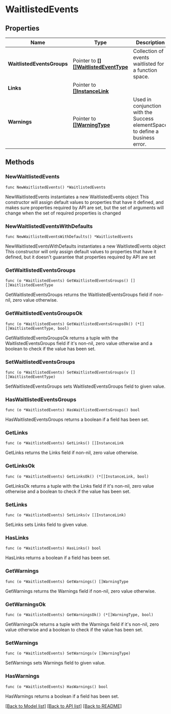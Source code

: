 # WaitlistedEvents

## Properties

Name | Type | Description | Notes
------------ | ------------- | ------------- | -------------
**WaitlistedEventsGroups** | Pointer to [**[][]WaitlistedEventType**]([]WaitlistedEventType.md) | Collection of events waitlisted for a function space. | [optional] 
**Links** | Pointer to [**[]InstanceLink**](InstanceLink.md) |  | [optional] 
**Warnings** | Pointer to [**[]WarningType**](WarningType.md) | Used in conjunction with the Success elementSpace to define a business error. | [optional] 

## Methods

### NewWaitlistedEvents

`func NewWaitlistedEvents() *WaitlistedEvents`

NewWaitlistedEvents instantiates a new WaitlistedEvents object
This constructor will assign default values to properties that have it defined,
and makes sure properties required by API are set, but the set of arguments
will change when the set of required properties is changed

### NewWaitlistedEventsWithDefaults

`func NewWaitlistedEventsWithDefaults() *WaitlistedEvents`

NewWaitlistedEventsWithDefaults instantiates a new WaitlistedEvents object
This constructor will only assign default values to properties that have it defined,
but it doesn't guarantee that properties required by API are set

### GetWaitlistedEventsGroups

`func (o *WaitlistedEvents) GetWaitlistedEventsGroups() [][]WaitlistedEventType`

GetWaitlistedEventsGroups returns the WaitlistedEventsGroups field if non-nil, zero value otherwise.

### GetWaitlistedEventsGroupsOk

`func (o *WaitlistedEvents) GetWaitlistedEventsGroupsOk() (*[][]WaitlistedEventType, bool)`

GetWaitlistedEventsGroupsOk returns a tuple with the WaitlistedEventsGroups field if it's non-nil, zero value otherwise
and a boolean to check if the value has been set.

### SetWaitlistedEventsGroups

`func (o *WaitlistedEvents) SetWaitlistedEventsGroups(v [][]WaitlistedEventType)`

SetWaitlistedEventsGroups sets WaitlistedEventsGroups field to given value.

### HasWaitlistedEventsGroups

`func (o *WaitlistedEvents) HasWaitlistedEventsGroups() bool`

HasWaitlistedEventsGroups returns a boolean if a field has been set.

### GetLinks

`func (o *WaitlistedEvents) GetLinks() []InstanceLink`

GetLinks returns the Links field if non-nil, zero value otherwise.

### GetLinksOk

`func (o *WaitlistedEvents) GetLinksOk() (*[]InstanceLink, bool)`

GetLinksOk returns a tuple with the Links field if it's non-nil, zero value otherwise
and a boolean to check if the value has been set.

### SetLinks

`func (o *WaitlistedEvents) SetLinks(v []InstanceLink)`

SetLinks sets Links field to given value.

### HasLinks

`func (o *WaitlistedEvents) HasLinks() bool`

HasLinks returns a boolean if a field has been set.

### GetWarnings

`func (o *WaitlistedEvents) GetWarnings() []WarningType`

GetWarnings returns the Warnings field if non-nil, zero value otherwise.

### GetWarningsOk

`func (o *WaitlistedEvents) GetWarningsOk() (*[]WarningType, bool)`

GetWarningsOk returns a tuple with the Warnings field if it's non-nil, zero value otherwise
and a boolean to check if the value has been set.

### SetWarnings

`func (o *WaitlistedEvents) SetWarnings(v []WarningType)`

SetWarnings sets Warnings field to given value.

### HasWarnings

`func (o *WaitlistedEvents) HasWarnings() bool`

HasWarnings returns a boolean if a field has been set.


[[Back to Model list]](../README.md#documentation-for-models) [[Back to API list]](../README.md#documentation-for-api-endpoints) [[Back to README]](../README.md)


